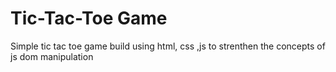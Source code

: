 # Tic-Tac-Toe Game
 Simple tic tac toe game build using html, css ,js to strenthen the concepts of js dom manipulation
